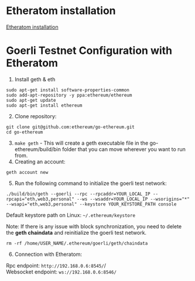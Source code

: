 # Etheratom installation
[Etheratom installation](https://github.com/0mkara/etheratom#installation)

# Goerli Testnet Configuration with Etheratom

  1. Install geth & eth
```
sudo apt-get install software-properties-common
sudo add-apt-repository -y ppa:ethereum/ethereum
sudo apt-get update
sudo apt-get install ethereum
```           
  2. Clone repository:
```
git clone git@github.com:ethereum/go-ethereum.git
cd go-ethereum
```

  3. `make geth` - This will create a geth  executable file in the go-ethereum/build/bin folder that you can move wherever you want to run from.
  4. Creating an account:
```
geth account new
```
  5. Run the following command to initialize the goerli test network:
```
./build/bin/geth --goerli --rpc --rpcaddr=YOUR_LOCAL_IP --rpcapi="eth,web3,personal" --ws --wsaddr=YOUR_LOCAL_IP --wsorigins="*" --wsapi="eth,web3,personal" --keystore YOUR_KEYSTORE_PATH console
```
Default keystore path on Linux: `~/.ethereum/keystore`

Note: If there is any issue with block synchronization, you need to delete the **geth chaindata** and reinitialize the goerli test network.
```
rm -rf /home/USER_NAME/.ethereum/goerli/geth/chaindata
```

6. Connection with Etheratom:

Rpc endpoint: `http://192.168.0.6:8545/`/  
Websocket endpoint: `ws://192.168.0.6:8546/`
